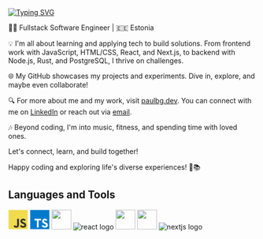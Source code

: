 <a href="https://git.io/typing-svg">
<img  width="600px" alt="Typing SVG" src="https://readme-typing-svg.herokuapp.com/?lines=Hi+there!+I'm+Paul;I+use+Arch+btw.">
</a>

👨‍💻 Fullstack Software Engineer | 🇪🇪 Estonia

💡 I'm all about learning and applying tech to build solutions. From frontend work with JavaScript, HTML/CSS, React, and Next.js, to backend with Node.js, Rust, and PostgreSQL, I thrive on challenges.

🌐 My GitHub showcases my projects and experiments. Dive in, explore, and maybe even collaborate!

🔍 For more about me and my work, visit [paulbg.dev](https://paulbg.dev). You can connect with me on [LinkedIn](https://www.linkedin.com/in/paulbg0) or reach out via [email](https://paulbg.dev/contact).

🎶 Beyond coding, I'm into music, fitness, and spending time with loved ones.

Let's connect, learn, and build together!

Happy coding and exploring life's diverse experiences! 🚀📚

## Languages and Tools

<div align="left">
<img src="https://raw.githubusercontent.com/devicons/devicon/master/icons/javascript/javascript-original.svg" alt="javascript" width="40" height="40"/>
<img src="https://raw.githubusercontent.com/devicons/devicon/master/icons/typescript/typescript-original.svg" alt="typescript" width="40" height="40"/>
<img src="https://cdn.jsdelivr.net/gh/devicons/devicon@latest/icons/rust/rust-original.svg" width="40" height="40" />
<img src="https://cdn.jsdelivr.net/gh/devicons/devicon/icons/react/react-original.svg" height="40" alt="react logo"  />   
<img src="https://cdn.jsdelivr.net/gh/devicons/devicon@latest/icons/csharp/csharp-original.svg" width="40" height="40" />
<img src="https://cdn.jsdelivr.net/gh/devicons/devicon@latest/icons/nodejs/nodejs-original-wordmark.svg" width="40" height="40" />
<img src="https://cdn.jsdelivr.net/gh/devicons/devicon/icons/nextjs/nextjs-original.svg" height="40" alt="nextjs logo"  />
</div>
          
